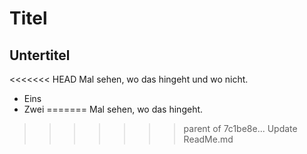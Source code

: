 # Titel
## Untertitel
<<<<<<< HEAD
Mal sehen, wo das hingeht und wo nicht.
* Eins
* Zwei
=======
Mal sehen, wo das hingeht.
>>>>>>> parent of 7c1be8e... Update ReadMe.md
